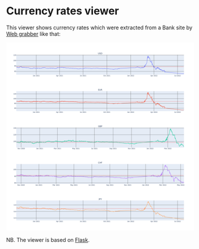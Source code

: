 # Currency rates viewer

This viewer shows currency rates which were extracted from a Bank site
by [Web grabber](https://github.com/taras-z/web-grabber) like that:

 
![Sample view](./docs/charts.png)

NB. The viewer is based on [Flask](https://flask.palletsprojects.com/).